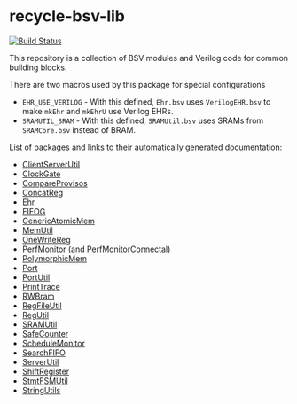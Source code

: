 recycle-bsv-lib
===============

[![Build Status](https://travis-ci.org/csail-csg/recycle-bsv-lib.svg?branch=master)](https://travis-ci.org/csail-csg/recycle-bsv-lib)

This repository is a collection of BSV modules and Verilog code for common building blocks.

There are two macros used by this package for special configurations

- `EHR_USE_VERILOG` - With this defined, `Ehr.bsv` uses `VerilogEHR.bsv` to make `mkEhr` and `mkEhrU` use Verilog EHRs.
- `SRAMUTIL_SRAM` - With this defined, `SRAMUtil.bsv` uses SRAMs from `SRAMCore.bsv` instead of BRAM.

List of packages and links to their automatically generated documentation:
* [ClientServerUtil](doc/markdown/ClientServerUtil.md)
* [ClockGate](doc/markdown/ClockGate.md)
* [CompareProvisos](doc/markdown/CompareProvisos.md)
* [ConcatReg](doc/markdown/ConcatReg.md)
* [Ehr](doc/markdown/Ehr.md)
* [FIFOG](doc/markdown/FIFOG.md)
* [GenericAtomicMem](doc/markdown/GenericAtomicMem.md)
* [MemUtil](doc/markdown/MemUtil.md)
* [OneWriteReg](doc/markdown/OneWriteReg.md)
* [PerfMonitor](doc/markdown/PerfMonitor.md) (and [PerfMonitorConnectal](doc/markdown/PerfMonitorConnectal.md))
* [PolymorphicMem](doc/markdown/PolymorphicMem.md)
* [Port](doc/markdown/Port.md)
* [PortUtil](doc/markdown/PortUtil.md)
* [PrintTrace](doc/markdown/PrintTrace.md)
* [RWBram](doc/markdown/RWBram.md)
* [RegFileUtil](doc/markdown/RegFileUtil.md)
* [RegUtil](doc/markdown/RegUtil.md)
* [SRAMUtil](doc/markdown/SRAMUtil.md)
* [SafeCounter](doc/markdown/SafeCounter.md)
* [ScheduleMonitor](doc/markdown/ScheduleMonitor.md)
* [SearchFIFO](doc/markdown/SearchFIFO.md)
* [ServerUtil](doc/markdown/ServerUtil.md)
* [ShiftRegister](doc/markdown/ShiftRegister.md)
* [StmtFSMUtil](doc/markdown/StmtFSMUtil.md)
* [StringUtils](doc/markdown/StringUtils.md)

